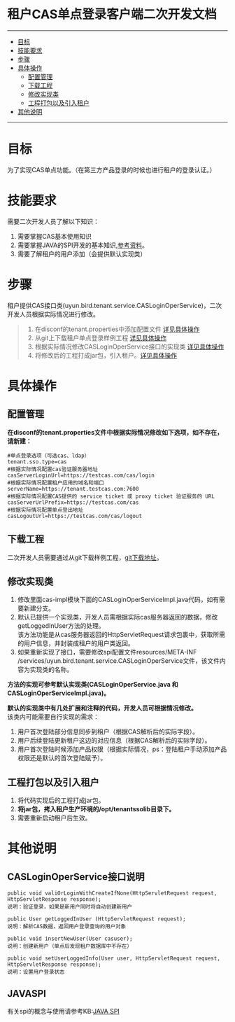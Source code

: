 # 租户CAS单点登录客户端二次开发文档
---
* [目标](#目标)
* [技能要求](#技能要求)
* [步骤](#步骤)
* [具体操作](#具体操作)
  * [配置管理](#配置管理)
  * [下载工程](#下载工程)
  * [修改实现类](#修改实现类)
  * [工程打包以及引入租户](#工程打包以及引入租户)
* [其他说明](#其他说明)

---

# 目标
为了实现CAS单点功能。（在第三方产品登录的时候也进行租户的登录认证。）


# 技能要求
需要二次开发人员了解以下知识：  

1. 需要掌握CAS基本使用知识
2. 需要掌握JAVA的SPI开发的基本知识,[参考资料](http://kb.uyunsoft.cn/kb/pages/viewpage.action?pageId=27820857)。
3. 需要了解租户的用户添加（会提供默认实现类）


# 步骤
  
租户提供CAS接口类(uyun.bird.tenant.service.CASLoginOperService)，二次开发人员根据实际情况进行修改。

> 1. 在disconf的tenant.properties中添加配置文件 [详见具体操作](#配置管理)
> 2. 从git上下载租户单点登录样例工程 [详见具体操作](#下载工程)
> 3. 根据实际情况修改CASLoginOperService接口的实现类 [详见具体操作](#修改实现类)
> 4. 将修改后的工程打成jar包，引入租户。[详见具体操作](#工程打包以及引入租户)


# 具体操作

## 配置管理

**在disconf的tenant.properties文件中根据实际情况修改如下选项，如不存在，请新建：**

```
#单点登录选项（可选cas、ldap）tenant.sso.type=cas
#根据实际情况配置cas验证服务器地址casServerLoginUrl=https://testcas.com/cas/login#根据实际情况配置租户应用的域名和端口serverName=https://tenant.testcas.com:7600#根据实际情况配置CAS提供的 service ticket 或 proxy ticket 验证服务的 URLcasServerUrlPrefix=https://testcas.com/cas#根据实际情况配置单点登出地址casLogoutUrl=https://testcas.com/cas/logout
```

## 下载工程
二次开发人员需要通过从git下载样例工程，[git下载地址](https://git.uyunsoft.cn/earth/tenantsso.git)。  




## 修改实现类

1. 修改里面cas-impl模块下面的CASLoginOperServiceImpl.java代码，如有需要新建分支。  
2. 默认已提供一个实现类，开发人员需根据实际cas服务器返回的数据，修改getLoggedInUser方法的处理。  
   该方法功能是从cas服务器返回的HttpServletRequest请求包裹中，获取所需的用户信息，并封装成租户的用户类返回。 
3. 如果重新实现了接口，需要修改spi配置文件resources/META-INF /services/uyun.bird.tenant.service.CASLoginOperService文件，该文件内容为实现类的名称。 

**方法的实现可参考默认实现类(CASLoginOperService.java 和 CASLoginOperServiceImpl.java)。**  

**默认的实现类中有几处扩展和注释的代码，开发人员可根据情况修改。**  
该类内可能需要自行实现的需求：

1. 用户首次登陆部分信息同步到租户（根据CAS解析后的实际字段）。
2. 用户后续登陆更新租户这边的对应信息（根据CAS解析后的实际字段）。
3. 用户首次登陆时候添加产品权限（根据实际情况，ps：登陆租户手动添加产品权限还是默认的首次登陆赋予）。



## 工程打包以及引入租户

1. 将代码实现后的工程打成jar包。
2. **将jar包，拷入租户生产环境的/opt/tenantssolib目录下。**
3. 需要重新启动租户后生效。



# 其他说明

## CASLoginOperService接口说明
```
public void valiOrLoginWithCreateIfNone(HttpServletRequest request, HttpServletResponse response);说明：验证登录，如果是新用户同时将自动创建新用户
``````
public User getLoggedInUser (HttpServletRequest request);说明：解析CAS数据，返回用户登录查询的用户对象
```
```
public void insertNewUser(User casuser);说明：创建新用户（单点后发现租户数据库中不存在）
```
```
public void setUserLoggedInfo(User user, HttpServletRequest request, HttpServletResponse response);说明：设置用户登录状态
```

## JAVASPI
有关spi的概念与使用请参考KB:[JAVA SPI](http://kb.uyunsoft.cn/kb/pages/viewpage.action?pageId=27820857)


